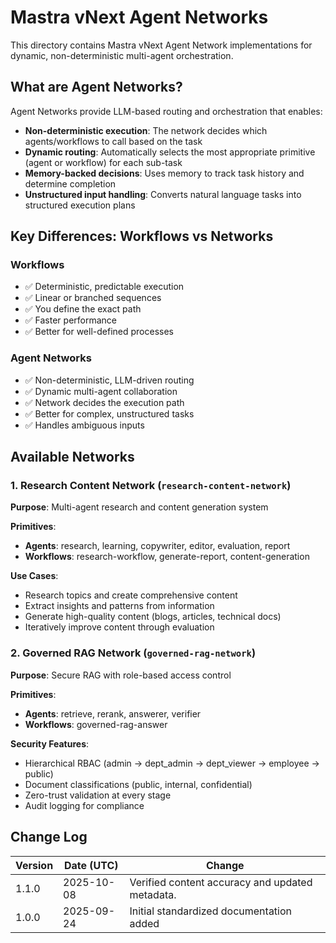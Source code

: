 <!-- AGENTS-META {"title":"Mastra vNext Agent Networks","version":"1.1.0","last_updated":"2025-10-08T08:00:26Z","applies_to":"/src/mastra/networks","tags":["layer:ai","domain:rag","type:networks","status":"stable"],"status":"stable"} -->

# Mastra vNext Agent Networks

This directory contains Mastra vNext Agent Network implementations for dynamic, non-deterministic multi-agent orchestration.

## What are Agent Networks?

Agent Networks provide LLM-based routing and orchestration that enables:

- **Non-deterministic execution**: The network decides which agents/workflows to call based on the task
- **Dynamic routing**: Automatically selects the most appropriate primitive (agent or workflow) for each sub-task
- **Memory-backed decisions**: Uses memory to track task history and determine completion
- **Unstructured input handling**: Converts natural language tasks into structured execution plans

## Key Differences: Workflows vs Networks

### Workflows

- ✅ Deterministic, predictable execution
- ✅ Linear or branched sequences
- ✅ You define the exact path
- ✅ Faster performance
- ✅ Better for well-defined processes

### Agent Networks

- ✅ Non-deterministic, LLM-driven routing
- ✅ Dynamic multi-agent collaboration
- ✅ Network decides the execution path
- ✅ Better for complex, unstructured tasks
- ✅ Handles ambiguous inputs

## Available Networks

### 1. Research Content Network (`research-content-network`)

**Purpose**: Multi-agent research and content generation system

**Primitives**:

- **Agents**: research, learning, copywriter, editor, evaluation, report
- **Workflows**: research-workflow, generate-report, content-generation

**Use Cases**:

- Research topics and create comprehensive content
- Extract insights and patterns from information
- Generate high-quality content (blogs, articles, technical docs)
- Iteratively improve content through evaluation

### 2. Governed RAG Network (`governed-rag-network`)

**Purpose**: Secure RAG with role-based access control

**Primitives**:

- **Agents**: retrieve, rerank, answerer, verifier
- **Workflows**: governed-rag-answer

**Security Features**:

- Hierarchical RBAC (admin → dept_admin → dept_viewer → employee → public)
- Document classifications (public, internal, confidential)
- Zero-trust validation at every stage
- Audit logging for compliance

## Change Log

| Version | Date (UTC) | Change                                          |
| ------- | ---------- | ----------------------------------------------- |
| 1.1.0   | 2025-10-08 | Verified content accuracy and updated metadata. |
| 1.0.0   | 2025-09-24 | Initial standardized documentation added        |
